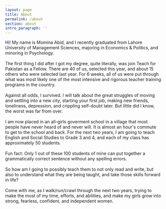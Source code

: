 ```yaml
---
layout: page
title: About
permalink: /about
section: about
intro_paragraph: ''
---
```

<!--StartFragment-->

Hi! My name is Momina Abid, and I recently graduated from Lahore University of Management Sciences, majoring in Economics & Politics, and minoring in Psychology.\
\
The first thing I did after I got my degree, quite literally, was join Teach for Pakistan as a Fellow. There are 40 of us, selected this year, and about 15 others who were selected last year. For 6 weeks, all of us were put through what was most likely one of the most intensive and rigorous teacher training programs in the country.\
\
Against all odds, I survived. I will talk about the great struggles of moving and settling into a new city, starting your first job, making new friends, loneliness, depression, and crippling self-doubt later. But little did I know, the worst was far from over.\
\
I am now placed in an all-girls goverment school in a village that most people have never heard of and never will. It is almost an hour's commute to get to the school and back. For the next two years, I am going to teach English and Social Studies to Grade 3 and 4, and each of my class has approximately 50 students.\
\
Fun fact: Only 1 out of these 100 students of mine can put together a grammatically correct sentence without any spelling errors.\
\
So how am I going to possibly teach them to not only read and write, but also to understand what they are being taught, and take those skills forward in life?\
\
Come with me, as I walk/run/crawl through the next two years, trying to make the most of my time, efforts, and abilities, and make my girls grow into strong, fearless, confident, and independent women.



<!--EndFragment-->
